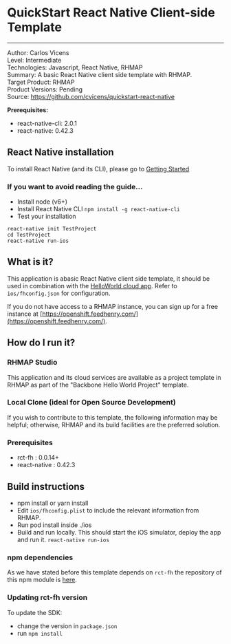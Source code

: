 # QuickStart React Native Client-side Template
---------
Author: Carlos Vicens   
Level: Intermediate   
Technologies: Javascript, React Native, RHMAP   
Summary: A basic React Native client side template with RHMAP.   
Target Product: RHMAP   
Product Versions: Pending   
Source: https://github.com/cvicens/quickstart-react-native

**Prerequisites:**

- react-native-cli: 2.0.1
- react-native: 0.42.3

## React Native installation
To install React Native (and its CLI), please go to [Getting Started](https://facebook.github.io/react-native/docs/getting-started.html)

### If you want to avoid reading the guide...
* Install node (v6+)
* Install React Native CLI `npm install -g react-native-cli`
* Test your installation

```
react-native init TestProject
cd TestProject
react-native run-ios
```

## What is it?
This application is abasic React Native client side template, it should be used in combination with the [HelloWorld cloud app](https://github.com/feedhenry-templates/helloworld-cloud). Refer to `ios/fhconfig.json` for configuration.

If you do not have access to a RHMAP instance, you can sign up for a free instance at [https://openshift.feedhenry.com/](https://openshift.feedhenry.com/).

## How do I run it?  

### RHMAP Studio

This application and its cloud services are available as a project template in RHMAP as part of the "Backbone Hello World Project" template.

### Local Clone (ideal for Open Source Development)
If you wish to contribute to this template, the following information may be helpful; otherwise, RHMAP and its build facilities are the preferred solution.

###  Prerequisites  
 * rct-fh : 0.0.14+
 * react-native : 0.42.3

## Build instructions
 * npm install or yarn install
 * Edit ``ios/fhconfig.plist`` to include the relevant information from RHMAP.  
 * Run pod install inside ./ios
 * Build and run locally. This should start the iOS simulator, deploy the app and run it. ``react-native run-ios``

### npm dependencies
As we have stated before this template depends on ``rct-fh`` the repository of this npm module is [here](https://gitlab.com/cvicens/RCTFH).

### Updating rct-fh version
To update the SDK:
- change the version in ``package.json``
- run ``npm install``